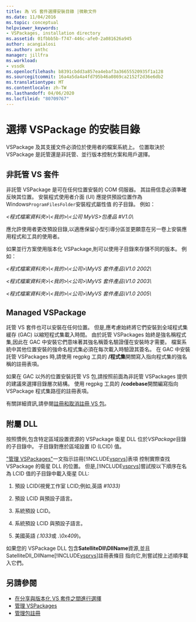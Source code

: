 ```yaml
---
title: 為 VS 套件選擇安裝目錄 |微軟文件
ms.date: 11/04/2016
ms.topic: conceptual
helpviewer_keywords:
- VSPackages, installation directory
ms.assetid: 01fbbb5b-f747-446c-afe0-2a081626a945
author: acangialosi
ms.author: anthc
manager: jillfra
ms.workload:
- vssdk
ms.openlocfilehash: b8391cbdd3a857ea4ebaf3a36655520935f1a128
ms.sourcegitcommit: 16a4a5da4a4fd795b46a0869ca2152f2d36e6db2
ms.translationtype: MT
ms.contentlocale: zh-TW
ms.lasthandoff: 04/06/2020
ms.locfileid: "80709767"
---
```

# <a name="choose-the-installation-directory-for-a-vspackage"></a>選擇 VSPackage 的安裝目錄
VSPackage 及其支援文件必須位於使用者的檔案系統上。 位置取決於 VSPackage 是託管還是非託管、並行版本控制方案和用戶選擇。

## <a name="unmanaged-vspackages"></a>非託管 VS 套件
 非託管 VSPackage 是可在任何位置安裝的 COM 伺服器。 其註冊信息必須準確反映其位置。 安裝程式使用者介面 (UI) 應提供預設位置作為 Windows`ProgramFilesFolder`安裝程式屬性值 的子目錄。 例如：

*&lt;程式檔案資料夾&gt;\\&lt;我的&gt;\\&lt;公司 MyVS&gt;包產品 #V1.0\\*

 應允許使用者更改預設目錄,以適應保留小型引導分區並更願意在另一卷上安裝應用程式和工具的使用者。

 如果並行方案使用版本化 VSPackage,則可以使用子目錄來存儲不同的版本。 例如：

 *&lt;程式檔案資料夾&gt;\\&lt;我的&gt;\\&lt;公司&gt;\\MyVS 套件產品\\V1.0 2002\\*

 *&lt;程式檔案資料夾&gt;\\&lt;我的&gt;\\&lt;公司&gt;\\MyVS 套件產品\\V1.0 2003\\*

 *&lt;程式檔案資料夾&gt;\\&lt;我的&gt;\\&lt;公司&gt;\\MyVS 套件產品\\V1.0 2005\\*

## <a name="managed-vspackages"></a>Managed VSPackage
 託管 VS 套件也可以安裝在任何位置。 但是,應考慮始終將它們安裝到全域程式集緩存 (GAC) 以縮短程式集載入時間。 由於託管 VSPackages 始終是強名稱程式集,因此在 GAC 中安裝它們意味著其強名稱簽名驗證僅在安裝時才需要。 檔案系統中其他位置安裝的強命名程式集必須在每次載入時驗證其簽名。 在 GAC 中安裝託管 VSPackages 時,請使用 regpkg 工具的 **/程式集**開關寫入指向程式集的強名稱的註冊表項。

 如果在 GAC 以外的位置安裝託管 VS 包,請按照前面為非託管 VSPackages 提供的建議來選擇目錄層次結構。 使用 regpkg 工具的 **/codebase**開關編寫指向 VSPackage 程式集路徑的註冊表項。

 有關詳細資訊,請參閱[註冊和取消註冊 VS 包](../../extensibility/registering-and-unregistering-vspackages.md)。

## <a name="satellite-dlls"></a>附屬 DLL
 按照慣例,包含特定區域設置資源的 VSPackage 衛星 DLL 位於*VSPackage*目錄的子目錄中。 子目錄對應於區域設置 ID (LCID) 值。

 ["管理 VSPackages"](../../extensibility/managing-vspackages.md)一文指示註冊[!INCLUDE[vsprvs](../../code-quality/includes/vsprvs_md.md)]表項 控制實際查找 VSPackage 的衛星 DLL 的位置。 但是,[!INCLUDE[vsprvs](../../code-quality/includes/vsprvs_md.md)]嘗試按以下順序在名為 LCID 值的子目錄中載入衛星 DLL:

1. 預設 LCID(視覺工作室 LCID;例如,英語 *#1033)*

2. 預設 LCID 與預設子語言。

3. 系統預設 LCID。

4. 系統預設 LCID 與預設子語言。

5. 美國英語 *(.1033*或 *.\0x409*)。

如果您的 VSPackage DLL 包含**SatelliteDll\DllName**資源,並且 SatelliteDll_DllName[!INCLUDE[vsprvs](../../code-quality/includes/vsprvs_md.md)]註冊表條目 指向它,則嘗試按上述順序載入它們。

## <a name="see-also"></a>另請參閱
- [在分享與版本化 VS 套件之間進行選擇](../../extensibility/choosing-between-shared-and-versioned-vspackages.md)
- [管理 VSPackages](../../extensibility/managing-vspackages.md)
- [管理包註冊](https://msdn.microsoft.com/library/f69e0ea3-6a92-4639-8ca9-4c9c210e58a1)
